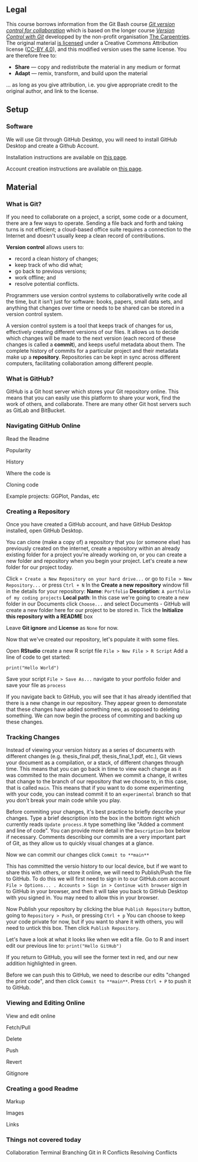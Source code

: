 ## Legal

This course borrows information from the Git Bash course _[Git version control for collaboration](https://github.com/uqlibrary/technology-training/blob/master/Git/git.md)_ which is based on the longer course _[Version Control with Git](http://swcarpentry.github.io/git-novice/)_ developped by the non-profit organisation [The Carpentries](http://carpentries.org/). The original material [is licensed](https://software-carpentry.org/license/) under a Creative Commons Attribution license ([CC-BY 4.0](https://creativecommons.org/licenses/by/4.0/legalcode)), and this modified version uses the same license. You are therefore free to:

* **Share** — copy and redistribute the material in any medium or format
* **Adapt** — remix, transform, and build upon the material

... as long as you give attribution, i.e. you give appropriate credit to the original author, and link to the license.

## Setup

### Software

We will use Git through GitHub Desktop, you will need to install GitHub Desktop and create a Github Account.

Installation instructions are available on [this page](https://docs.github.com/en/desktop/installing-and-configuring-github-desktop/installing-and-authenticating-to-github-desktop/installing-github-desktop).

Account creation instructions are available on [this page](https://docs.github.com/en/get-started/signing-up-for-github/signing-up-for-a-new-github-account).


## Material

### What is Git?

If you need to collaborate on a project, a script, some code or a document, there are a few ways to operate. Sending a file back and forth and taking turns is not efficient; a cloud-based office suite requires a connection to the Internet and doesn't usually keep a clean record of contributions.

**Version control** allows users to:

* record a clean history of changes;
* keep track of who did what;
* go back to previous versions;
* work offline; and
* resolve potential conflicts.

Programmers use version control systems to collaborativelly write code all the time, but it isn’t just for software: books, papers, small data sets, and anything that changes over time or needs to be shared can be stored in a version control system.

A version control system is a tool that keeps track of changes for us, effectively creating different versions of our files. It allows us to decide which changes will be made to the next version (each record of these changes is called a **commit**), and keeps useful metadata about them. The complete history of commits for a particular project and their metadata make up a **repository**. Repositories can be kept in sync across different computers, facilitating collaboration among different people.


### What is GitHub?

GitHub is a Git host server which stores your Git repository online. This means that you can easily use this platform to share your work, find the work of others, and collaborate. There are many other Git host servers such as GitLab and BitBucket.

### Navigating GitHub Online

Read the Readme

Popularity

History

Where the code is

Cloning code

Example projects: GGPlot, Pandas, etc

### Creating a Repository

Once you have created a GitHub account, and have GitHub Desktop installed, open GitHub Desktop.

You can clone (make a copy of) a repository that you (or someone else) has previously created on the internet, create a repository within an already existing folder for a project you're already working on, or you can create a new folder and repository when you begin your project.
Let's create a new folder for our project today.

Click `+ Create a New Repository on your hard drive...` or go to `File > New Repository...` or press `Ctrl + N`
In the **Create a new repository** window fill in the details for your repository:
**Name**: `Portfolio`
**Description**: `A portfolio of my coding projects`
**Local path**: In this case we're going to create a new folder in our Documents click `Choose...` and select Documents - GitHub will create a new folder here for our project to be stored in.
Tick the **Initialize this repository with a README** box

Leave **Git ignore** and **License** as `None` for now.

Now that we've created our repository, let's populate it with some files.

Open **RStudio** create a new R script file `File > New File > R Script`
Add a line of code to get started: 
  ```# a basic R comment 
  print("Hello World")
  ```

Save your script `File > Save As...` navigate to your portfolio folder and save your file as `process`

If you navigate back to GitHub, you will see that it has already identified that there is a new change in our repository. They appear green to demonstate that these changes have added something new, as opposed to deleting something. We can now begin the process of commiting and backing up these changes.


### Tracking Changes

Instead of viewing your version history as a series of documents with different changes (e.g. thesis_final.pdf, thesis_final_1.pdf, etc.), Git views your document as a compilation, or a stack, of different changes through time. This means that you can go back in time to view each change as it was commited to the main document. 
When we commit a change, it writes that change to the branch of our repository that we choose to, in this case, that is called `main`. This means that if you want to do some experimenting with your code, you can instead commit it to an `experimental` branch so that you don't break your main code while you play. 

Before commiting your changes, it's best practice to briefly describe your changes. Type a brief description into the box in the bottom right which currently reads `Update process.R` type something like "Added a comment and line of code". You can provide more detail in the `Description` box below if necessary. 
Comments describing our commits are a very important part of Git, as they allow us to quickly visual changes at a glance.

Now we can commit our changes click `Commit to **main**`

This has committed the versio history to our local device, but if we want to share this with others, or store it online, we will need to Publish/Push the file to GitHub. 
To do this we will first need to sign in to our GitHub.com account `File > Options... . Accounts > Sign in > Continue with browser` sign in to GitHub in your browser, and then it will take you back to GitHub Desktop with you signed in. You may need to allow this in your browser.

Now Publish your repository by clicking the blue `Publish Repository` button, going to `Repository > Push`, or pressing `Ctrl + p`
You can choose to keep your code private for now, but if you want to share it with others, you will need to untick this box. Then click `Publish Repository`.

Let's have a look at what it looks like when we edit a file.
Go to R and insert edit our previous line to: `print("Hello GitHub")`

If you return to GitHub, you will see the former text in red, and our new addition highlighted in green.

Before we can push this to GitHub, we need to describe our edits "changed the print code", and then click `Commit to **main**`. Press `Ctrl + P` to push it to GitHub.

### Viewing and Editing Online



View and edit online

Fetch/Pull

Delete

Push

Revert

Gitignore

### Creating a good Readme

Markup

Images

Links



### Things not covered today

Collaboration
Terminal
Branching
Git in R
Conflicts
Resolving Conflicts


